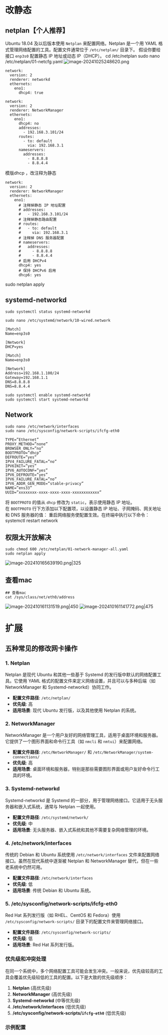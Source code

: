 # 改静态
## netplan【个人推荐】
Ubuntu 18.04 及以后版本使用 `Netplan` 来配置网络。Netplan 是一个用 YAML 格式管理网络配置的工具。配置文件通常位于 `/etc/netplan/` 目录下。
假设你要给接口 `enp3s0` 配置静态 IP 地址或动态 IP（DHCP）。
cd /etc/netplan
sudo nano /etc/netplan/01-netcfg.yaml
![image-20241025248620.png](00_sync/00linux/%E8%AE%BE%E7%BD%AE%E7%BD%91%E5%8D%A1%E4%B8%BA%E9%9D%99%E6%80%81ip%E5%92%8C%E6%9F%A5%E7%9C%8Bmac/%E8%AE%BE%E7%BD%AE%E7%BD%91%E5%8D%A1%E4%B8%BA%E9%9D%99%E6%80%81ip%E5%92%8C%E6%9F%A5%E7%9C%8Bmac/image-20241025248620.png)
```
network:
  version: 2
  renderer: networkd
  ethernets:
    eno1:
      dhcp4: true
```

```
network:
  version: 2
  renderer: NetworkManager
  ethernets:
    eno1:
      dhcp4: no
      addresses:
        - 192.168.3.101/24
      routes:
        - to: default
          via: 192.168.3.1
      nameservers:
        addresses:
          - 8.8.8.8
          - 8.8.4.4
```
模版dhcp ，改注释为静态
```
network:
  version: 2
  renderer: NetworkManager
  ethernets:
    eno1:
      # 注释掉静态 IP 地址配置
      # addresses:
      #   - 192.168.3.101/24
      # 注释掉静态路由配置
      # routes:
      #   - to: default
      #     via: 192.168.3.1
      # 注释掉 DNS 服务器配置
      # nameservers:
      #   addresses:
      #     - 8.8.8.8
      #     - 8.8.4.4
      # 启用 DHCPv4
      dhcp4: yes
      # 保持 DHCPv6 启用
      dhcp6: yes
```
sudo netplan apply
## systemd-networkd
```
sudo systemctl status systemd-networkd
```

```
sudo nano /etc/systemd/network/10-wired.network
```

```
[Match]
Name=enp3s0

[Network]
DHCP=yes

```

```
[Match]
Name=enp3s0

[Network]
Address=192.168.1.100/24
Gateway=192.168.1.1
DNS=8.8.8.8
DNS=8.8.4.4

```

```
sudo systemctl enable systemd-networkd
sudo systemctl start systemd-networkd
```


## Network

```
sudo nano /etc/network/interfaces
sudo nano /etc/sysconfig/network-scripts/ifcfg-eth0
```

```
TYPE=”Ethernet”  
PROXY_METHOD=”none”  
BROWSER_ONLY=”no”  
BOOTPROTO=”dhcp”  
DEFROUTE=”yes”  
IPV4_FAILURE_FATAL=”no”  
IPV6INIT=”yes”  
IPV6_AUTOCONF=”yes”  
IPV6_DEFROUTE=”yes”  
IPV6_FAILURE_FATAL=”no”  
IPV6_ADDR_GEN_MODE=”stable-privacy”  
NAME=”ens33”  
UUID=”xxxxxxxx-xxxx-xxxx-xxxx-xxxxxxxxxxxx”
```
将 `BOOTPROTO` 的值从 `dhcp` 修改为 `static`，表示使用静态 IP 地址。在 `BOOTPROTO` 行下方添加以下配置项，以设置静态 IP 地址、子网掩码、网关地址和 DNS 服务器的值：
重启网络服务使配置生效。在终端中执行以下命令：  
systemctl restart network

## 权限太开放解决
```
sudo chmod 600 /etc/netplan/01-network-manager-all.yaml
sudo netplan apply
```
![image-202410165639190.png|325](00_sync/00linux/%E8%AE%BE%E7%BD%AE%E7%BD%91%E5%8D%A1%E4%B8%BA%E9%9D%99%E6%80%81ip%E5%92%8C%E6%9F%A5%E7%9C%8Bmac/%E8%AE%BE%E7%BD%AE%E7%BD%91%E5%8D%A1%E4%B8%BA%E9%9D%99%E6%80%81ip%E5%92%8C%E6%9F%A5%E7%9C%8Bmac/image-202410165639190.png)

## 查看mac
```
## 查看mac
cat /sys/class/net/eth0/address
```
![image-202410161131519.png|450](00_sync/00linux/%E8%AE%BE%E7%BD%AE%E7%BD%91%E5%8D%A1%E4%B8%BA%E9%9D%99%E6%80%81ip%E5%92%8C%E6%9F%A5%E7%9C%8Bmac/%E8%AE%BE%E7%BD%AE%E7%BD%91%E5%8D%A1%E4%B8%BA%E9%9D%99%E6%80%81ip%E5%92%8C%E6%9F%A5%E7%9C%8Bmac/image-202410161131519.png)
![image-202410161141772.png|475](00_sync/00linux/%E8%AE%BE%E7%BD%AE%E7%BD%91%E5%8D%A1%E4%B8%BA%E9%9D%99%E6%80%81ip%E5%92%8C%E6%9F%A5%E7%9C%8Bmac/%E8%AE%BE%E7%BD%AE%E7%BD%91%E5%8D%A1%E4%B8%BA%E9%9D%99%E6%80%81ip%E5%92%8C%E6%9F%A5%E7%9C%8Bmac/image-202410161141772.png)
# 扩展
## 五种常见的修改网卡操作
### 1. **Netplan**

Netplan 是现代 Ubuntu 和其他一些基于 Systemd 的发行版中默认的网络配置工具。它使用 YAML 格式的配置文件来定义网络设置，并且可以与多种后端（如 NetworkManager 和 Systemd-networkd）协同工作。

- **配置文件路径**: `/etc/netplan/`
- **优先级**: 高
- **适用场景**: 现代 Ubuntu 发行版，以及其他使用 Netplan 的系统。

### 2. **NetworkManager**

NetworkManager 是一个用户友好的网络管理工具，适用于桌面环境和服务器。它提供了一个图形界面和命令行工具（如 `nmcli` 和 `nmtui`）来配置网络。

- **配置文件路径**: `/etc/NetworkManager/` 和 `/etc/NetworkManager/system-connections/`
- **优先级**: 高
- **适用场景**: 桌面环境和服务器，特别是那些需要图形界面或用户友好命令行工具的环境。

### 3. **Systemd-networkd**

Systemd-networkd 是 Systemd 的一部分，用于管理网络接口。它适用于无头服务器和嵌入式系统，通常与 Netplan 一起使用。

- **配置文件路径**: `/etc/systemd/network/`
- **优先级**: 中
- **适用场景**: 无头服务器、嵌入式系统和其他不需要复杂网络管理的环境。

### 4. **/etc/network/interfaces**

传统的 Debian 和 Ubuntu 系统使用 `/etc/network/interfaces` 文件来配置网络接口。虽然在现代系统中逐渐被 Netplan 和 NetworkManager 替代，但在一些老系统中仍然可用。

- **配置文件路径**: `/etc/network/interfaces`
- **优先级**: 低
- **适用场景**: 传统 Debian 和 Ubuntu 系统。

### 5. **/etc/sysconfig/network-scripts/ifcfg-eth0**

Red Hat 系列发行版（如 RHEL、CentOS 和 Fedora）使用 `/etc/sysconfig/network-scripts/` 目录下的配置文件来管理网络接口。

- **配置文件路径**: `/etc/sysconfig/network-scripts/`
- **优先级**: 低
- **适用场景**: Red Hat 系列发行版。

### 优先级和冲突处理

在同一个系统中，多个网络配置工具可能会发生冲突。一般来说，优先级较高的工具会覆盖优先级较低的工具的配置。以下是大致的优先级顺序：

1. **Netplan** (高优先级)
2. **NetworkManager** (高优先级)
3. **Systemd-networkd** (中等优先级)
4. **/etc/network/interfaces** (低优先级)
5. **/etc/sysconfig/network-scripts/`ifcfg-eth0`** (低优先级)

### 示例配置
